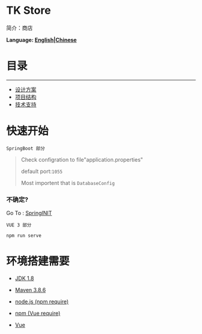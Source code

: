 # TK Store

简介：商店

**Language: [English]()|[Chinese](Readme-zh-cn.md)**

# 目录

---

- [设计方案]()
- [项目结构]()
- [技术支持](th.md)

# 快速开始

`SpringBoot 部分` 

> Check configration to file"application.properties"
>
> default port:`1055`
>
> Most importent that is `DatabaseConfig`

### 不确定?

Go To : [SpringINIT](https://start.spring.io)

`VUE 3 部分`

```shell
npm run serve
```

# 环境搭建需要

- [JDK 1.8]()
- [Maven 3.8.6]()

- [node.js (npm require)](https://nodejs.org/zh-cn/)
- [npm (Vue require)]()
- [Vue](https://vuejs.org/)

